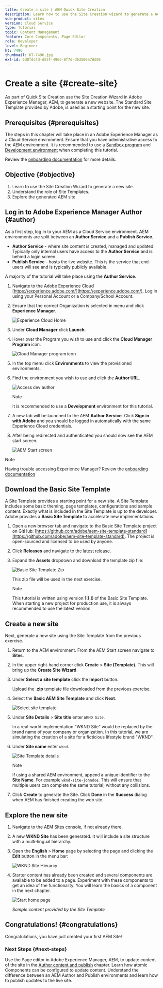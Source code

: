 ```yaml
---
title: Create a site | AEM Quick Site Creation
description: Learn how to use the Site Creation wizard to generate a new website. The Standard Site Template provided by Adobe is a starting point for the new site.
sub-product: sites
version: Cloud Service
type: Tutorial
topic: Content Management
feature: Core Components, Page Editor
role: Developer
level: Beginner
kt: 7496
thumbnail: KT-7496.jpg
exl-id: 6d0fdc4d-d85f-4966-8f7d-d53506a7dd08
---
```

# Create a site {#create-site}

As part of Quick Site Creation use the Site Creation Wizard in Adobe Experience Manager, AEM, to generate a new website. The Standard Site Template provided by Adobe, is used as a starting point for the new site.

## Prerequisites {#prerequisites}

The steps in this chapter will take place in an Adobe Experience Manager as a Cloud Service environment. Ensure that you have administrative access to the AEM environment. It is recommended to use a [Sandbox program](https://experienceleague.adobe.com/docs/experience-manager-cloud-service/onboarding/getting-access/sandbox-programs/introduction-sandbox-programs.html) and [Development environment](https://experienceleague.adobe.com/docs/experience-manager-cloud-service/implementing/using-cloud-manager/manage-environments.html) when completing this tutorial.

Review the [onboarding documentation](https://experienceleague.adobe.com/docs/experience-manager-cloud-service/onboarding/home.html) for more details.

## Objective {#objective}

1. Learn to use the Site Creation Wizard to generate a new site.
1. Understand the role of Site Templates.
1. Explore the generated AEM site.

## Log in to Adobe Experience Manager Author {#author}

As a first step, log in to your AEM as a Cloud Service environment. AEM environments are split between an **Author Service** and a **Publish Service**.

* **Author Service** - where site content is created, managed and updated. Typically only internal users have access to the **Author Service** and is behind a login screen.
* **Publish Service** - hosts the live website. This is the service that end-users will see and is typically publicly available.

A majority of the tutorial will take place using the **Author Service**.

1. Navigate to the Adobe Experience Cloud [https://experience.adobe.com/](https://experience.adobe.com/). Log in using your Personal Account or a Company/School Account.
1. Ensure that the correct Organization is selected in menu and click **Experience Manager**.

    ![Experience Cloud Home](assets/create-site/experience-cloud-home-screen.png)

1. Under **Cloud Manager** click **Launch**.
1. Hover over the Program you wish to use and click the **Cloud Manager Program** icon.

    ![Cloud Manager program icon](assets/create-site/cloud-manager-program-icon.png)

1. In the top menu click **Environments** to view the provisioned environments.

1. Find the environment you wish to use and click the **Author URL**.

    ![Access dev author](assets/create-site/access-dev-environment.png)

    >[!NOTE]
    >
    >It is recommended to use a **Development** environment for this tutorial.

1. A new tab will be launched to the AEM **Author Service**. Click **Sign in with Adobe** and you should be logged in automatically with the same Experience Cloud credentials.

1. After being redirected and authenticated you should now see the AEM start screen.

    ![AEM Start screen](assets/create-site/aem-start-screen.png)

>[!NOTE]
>
> Having trouble accessing Experience Manager? Review the [onboarding documentation](https://experienceleague.adobe.com/docs/experience-manager-cloud-service/onboarding/home.html)

## Download the Basic Site Template

A Site Template provides a starting point for a new site. A Site Template includes some basic theming, page templates, configurations and sample content. Exactly what is included in the Site Template is up to the developer. Adobe provides a **Basic Site Template** to accelerate new implementations.

1. Open a new browser tab and navigate to the Basic Site Template project on GitHub: [https://github.com/adobe/aem-site-template-standard](https://github.com/adobe/aem-site-template-standard). The project is open-sourced and licensed to be used by anyone.
1. Click **Releases** and navigate to the [latest release](https://github.com/adobe/aem-site-template-standard/releases/latest).
1. Expand the **Assets** dropdown and download the template zip file:

    ![Basic Site Template Zip](assets/create-site/template-basic-zip-file.png)

    This zip file will be used in the next exercise.

    >[!NOTE]
    >
    > This tutorial is written using version **1.1.0** of the Basic Site Template. When starting a new project for production use, it is always recommended to use the latest version.

## Create a new site

Next, generate a new site using the Site Template from the previous exercise.

1. Return to the AEM environment. From the AEM Start screen navigate to **Sites**.
1. In the upper right-hand corner click **Create** > **Site (Template)**. This will bring up the **Create Site Wizard**.
1. Under **Select a site template** click the **Import** button.

    Upload the **.zip** template file downloaded from the previous exercise.

1. Select the **Basic AEM Site Template** and click **Next**.

    ![Select site template](assets/create-site/select-site-template.png)

1. Under **Site Details** > **Site title** enter `WKND Site`.

    In a real-world implementation "WKND Site" would be replaced by the brand name of your company or organization. In this tutorial, we are simulating the creation of a site for a ficticious lifestyle brand "WKND".

1. Under **Site name** enter `wknd`.

    ![Site Template details](assets/create-site/site-template-details.png)

    >[!NOTE]
    >
    > If using a shared AEM environment, append a unique identifier to the **Site Name**. For example `wknd-site-johndoe`. This will ensure that multiple users can complete the same tutorial, without any collisions.

1. Click **Create** to generate the Site. Click **Done** in the **Success** dialog when AEM has finished creating the web site.

## Explore the new site

1. Navigate to the AEM Sites console, if not already there.
1. A new **WKND Site** has been generated. It will include a site structure with a multi-lingual hierarchy.
1. Open the **English** > **Home** page by selecting the page and clicking the **Edit** button in the menu bar:

    ![WKND Site Hierarcy](assets/create-site/wknd-site-starter-hierarchy.png)

1. Starter content has already been created and several components are available to be added to a page. Experiment with these components to get an idea of the functionality. You will learn the basics of a component in the next chapter.

    ![Start home page](assets/create-site/start-home-page.png)

    *Sample content provided by the Site Template*

## Congratulations! {#congratulations}

Congratulations, you have just created your first AEM Site!

### Next Steps {#next-steps}

Use the Page editor in Adobe Experience Manager, AEM, to update content of the site in the [Author content and publish](author-content-publish.md) chapter. Learn how atomic Components can be configured to update content. Understand the difference between an AEM Author and Publish environments and learn how to publish updates to the live site.
